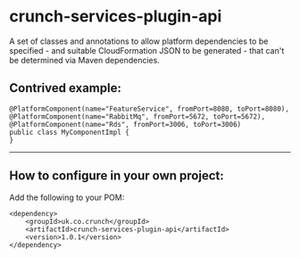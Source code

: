 # crunch-services-plugin-api

A set of classes and annotations to allow platform dependencies to be specified - and suitable CloudFormation JSON to be generated - that can't be determined via Maven dependencies.

## Contrived example:

    @PlatformComponent(name="FeatureService", fromPort=8080, toPort=8080),
    @PlatformComponent(name="RabbitMq", fromPort=5672, toPort=5672),
    @PlatformComponent(name="Rds", fromPort=3006, toPort=3006)
    public class MyComponentImpl {
    }

----

## How to configure in your own project:

Add the following to your POM:

    <dependency>
        <groupId>uk.co.crunch</groupId>
        <artifactId>crunch-services-plugin-api</artifactId>
        <version>1.0.1</version>
    </dependency>
